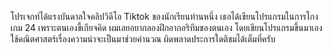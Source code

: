 โปรเจกท์ได้แรงบันดาลใจคลิปวิดีโอ Tiktok ของนักเรียนท่านหนึ่ง เธอได้เขียนโปรแกรมในการโกงเกม 24 เพราะตนเองขี้เกียจคิด ผมเลยอยากลองฝึกอากอริทึมของตนเอง โดยเขียนโปรแกรมขึ้นมาเอง ใช้คณิตศาสตร์เรื่องความน่าจะเป็นมาช่วยคำนวณ ผิดพลาดประการใดติชมได้เต็มที่ครับ